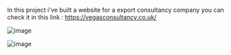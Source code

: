 In this project i've built a website for a export consultancy company you can check it in this link : https://vegasconsultancy.co.uk/

![image](https://user-images.githubusercontent.com/74265465/162768887-17fd85ff-09cf-465f-855e-029c6c85287d.png)

![image](https://user-images.githubusercontent.com/74265465/162769000-042ebae7-9d2e-4a82-909c-c78b5c88c2fa.png)
